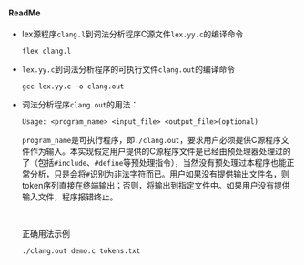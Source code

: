 #### ReadMe

- lex源程序`clang.l`到词法分析程序C源文件`lex.yy.c`的编译命令

  ```shell
  flex clang.l
  ```

- `lex.yy.c`到词法分析程序的可执行文件`clang.out`的编译命令

  ```shell
  gcc lex.yy.c -o clang.out
  ```

- 词法分析程序`clang.out`的用法：

   `Usage: <program_name> <input_file> <output_file>(optional)` 

  `program_name`是可执行程序，即`./clang.out`，要求用户必须提供C源程序文件作为输入。本实现假定用户提供的C源程序文件是已经由预处理器处理过的了（包括`#include`、`#define`等预处理指令），当然没有预处理过本程序也能正常分析，只是会将`#`识别为非法字符而已。用户如果没有提供输出文件名，则token序列直接在终端输出；否则，将输出到指定文件中。如果用户没有提供输入文件，程序报错终止。

  <br>

  正确用法示例

  ```shell
  ./clang.out demo.c tokens.txt
  ```

  

